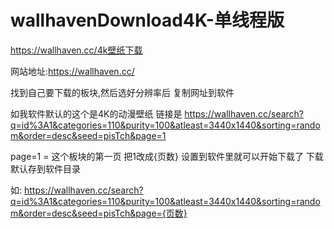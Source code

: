 # wallhavenDownload4K-单线程版
https://wallhaven.cc/4k壁纸下载

网站地址:https://wallhaven.cc/

找到自己要下载的板块,然后选好分辨率后 复制网址到软件

如我软件默认的这个是4K的动漫壁纸  链接是
https://wallhaven.cc/search?q=id%3A1&categories=110&purity=100&atleast=3440x1440&sorting=random&order=desc&seed=pisTch&page=1

page=1   = 这个板块的第一页  把1改成{页数}  设置到软件里就可以开始下载了   下载默认存到软件目录

如:
https://wallhaven.cc/search?q=id%3A1&categories=110&purity=100&atleast=3440x1440&sorting=random&order=desc&seed=pisTch&page={页数}

